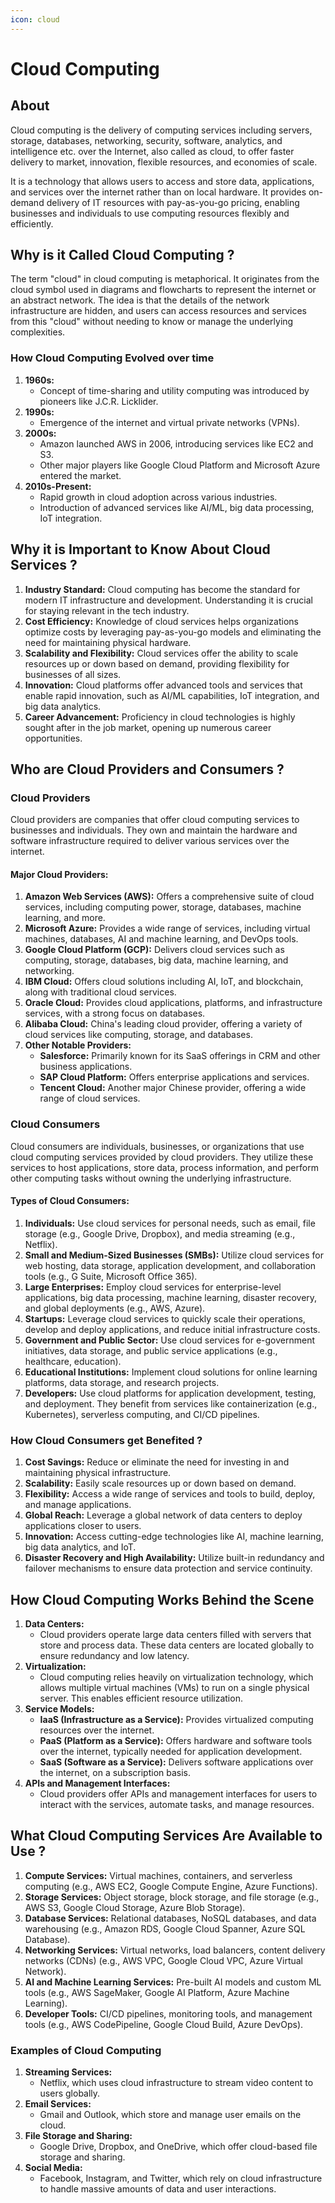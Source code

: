 ```yaml
---
icon: cloud
---
```


# Cloud Computing

## About

Cloud computing is the delivery of computing services including servers, storage, databases, networking, security, software, analytics, and intelligence etc. over the Internet, also called as cloud, to offer faster delivery to market, innovation, flexible resources, and economies of scale.

It is a technology that allows users to access and store data, applications, and services over the internet rather than on local hardware. It provides on-demand delivery of IT resources with pay-as-you-go pricing, enabling businesses and individuals to use computing resources flexibly and efficiently.

## Why is it Called Cloud Computing ?

The term "cloud" in cloud computing is metaphorical. It originates from the cloud symbol used in diagrams and flowcharts to represent the internet or an abstract network. The idea is that the details of the network infrastructure are hidden, and users can access resources and services from this "cloud" without needing to know or manage the underlying complexities.

### How Cloud Computing Evolved over time

1. **1960s:**
   * Concept of time-sharing and utility computing was introduced by pioneers like J.C.R. Licklider.
2. **1990s:**
   * Emergence of the internet and virtual private networks (VPNs).
3. **2000s:**
   * Amazon launched AWS in 2006, introducing services like EC2 and S3.
   * Other major players like Google Cloud Platform and Microsoft Azure entered the market.
4. **2010s-Present:**
   * Rapid growth in cloud adoption across various industries.
   * Introduction of advanced services like AI/ML, big data processing, IoT integration.

## Why it is Important to Know About Cloud Services ?

1. **Industry Standard:** Cloud computing has become the standard for modern IT infrastructure and development. Understanding it is crucial for staying relevant in the tech industry.
2. **Cost Efficiency:** Knowledge of cloud services helps organizations optimize costs by leveraging pay-as-you-go models and eliminating the need for maintaining physical hardware.
3. **Scalability and Flexibility:** Cloud services offer the ability to scale resources up or down based on demand, providing flexibility for businesses of all sizes.
4. **Innovation:** Cloud platforms offer advanced tools and services that enable rapid innovation, such as AI/ML capabilities, IoT integration, and big data analytics.
5. **Career Advancement:** Proficiency in cloud technologies is highly sought after in the job market, opening up numerous career opportunities.

## Who are Cloud Providers and Consumers ?

### Cloud Providers

Cloud providers are companies that offer cloud computing services to businesses and individuals. They own and maintain the hardware and software infrastructure required to deliver various services over the internet.

#### **Major Cloud Providers:**

1. **Amazon Web Services (AWS):** Offers a comprehensive suite of cloud services, including computing power, storage, databases, machine learning, and more.
2. **Microsoft Azure:** Provides a wide range of services, including virtual machines, databases, AI and machine learning, and DevOps tools.
3. **Google Cloud Platform (GCP):** Delivers cloud services such as computing, storage, databases, big data, machine learning, and networking.
4. **IBM Cloud:** Offers cloud solutions including AI, IoT, and blockchain, along with traditional cloud services.
5. **Oracle Cloud:** Provides cloud applications, platforms, and infrastructure services, with a strong focus on databases.
6. **Alibaba Cloud:** China's leading cloud provider, offering a variety of cloud services like computing, storage, and databases.
7. **Other Notable Providers:**
   * **Salesforce:** Primarily known for its SaaS offerings in CRM and other business applications.
   * **SAP Cloud Platform:** Offers enterprise applications and services.
   * **Tencent Cloud:** Another major Chinese provider, offering a wide range of cloud services.

### Cloud Consumers

Cloud consumers are individuals, businesses, or organizations that use cloud computing services provided by cloud providers. They utilize these services to host applications, store data, process information, and perform other computing tasks without owning the underlying infrastructure.

#### **Types of Cloud Consumers:**

1. **Individuals:** Use cloud services for personal needs, such as email, file storage (e.g., Google Drive, Dropbox), and media streaming (e.g., Netflix).
2. **Small and Medium-Sized Businesses (SMBs):** Utilize cloud services for web hosting, data storage, application development, and collaboration tools (e.g., G Suite, Microsoft Office 365).
3. **Large Enterprises:** Employ cloud services for enterprise-level applications, big data processing, machine learning, disaster recovery, and global deployments (e.g., AWS, Azure).
4. **Startups:** Leverage cloud services to quickly scale their operations, develop and deploy applications, and reduce initial infrastructure costs.
5. **Government and Public Sector:** Use cloud services for e-government initiatives, data storage, and public service applications (e.g., healthcare, education).
6. **Educational Institutions:** Implement cloud solutions for online learning platforms, data storage, and research projects.
7. **Developers:** Use cloud platforms for application development, testing, and deployment. They benefit from services like containerization (e.g., Kubernetes), serverless computing, and CI/CD pipelines.

### **How Cloud Consumers get Benefited ?**

1. **Cost Savings:** Reduce or eliminate the need for investing in and maintaining physical infrastructure.
2. **Scalability:** Easily scale resources up or down based on demand.
3. **Flexibility:** Access a wide range of services and tools to build, deploy, and manage applications.
4. **Global Reach:** Leverage a global network of data centers to deploy applications closer to users.
5. **Innovation:** Access cutting-edge technologies like AI, machine learning, big data analytics, and IoT.
6. **Disaster Recovery and High Availability:** Utilize built-in redundancy and failover mechanisms to ensure data protection and service continuity.

## How Cloud Computing Works Behind the Scene

1. **Data Centers:**
   * Cloud providers operate large data centers filled with servers that store and process data. These data centers are located globally to ensure redundancy and low latency.
2. **Virtualization:**
   * Cloud computing relies heavily on virtualization technology, which allows multiple virtual machines (VMs) to run on a single physical server. This enables efficient resource utilization.
3. **Service Models:**
   * **IaaS (Infrastructure as a Service):** Provides virtualized computing resources over the internet.
   * **PaaS (Platform as a Service):** Offers hardware and software tools over the internet, typically needed for application development.
   * **SaaS (Software as a Service):** Delivers software applications over the internet, on a subscription basis.
4. **APIs and Management Interfaces:**
   * Cloud providers offer APIs and management interfaces for users to interact with the services, automate tasks, and manage resources.

## What Cloud Computing Services Are Available to Use ?

1. **Compute Services:** Virtual machines, containers, and serverless computing (e.g., AWS EC2, Google Compute Engine, Azure Functions).
2. **Storage Services:** Object storage, block storage, and file storage (e.g., AWS S3, Google Cloud Storage, Azure Blob Storage).
3. **Database Services:** Relational databases, NoSQL databases, and data warehousing (e.g., Amazon RDS, Google Cloud Spanner, Azure SQL Database).
4. **Networking Services:** Virtual networks, load balancers, content delivery networks (CDNs) (e.g., AWS VPC, Google Cloud VPC, Azure Virtual Network).
5. **AI and Machine Learning Services:** Pre-built AI models and custom ML tools (e.g., AWS SageMaker, Google AI Platform, Azure Machine Learning).
6. **Developer Tools:** CI/CD pipelines, monitoring tools, and management tools (e.g., AWS CodePipeline, Google Cloud Build, Azure DevOps).

### Examples of Cloud Computing

1. **Streaming Services:**
   * Netflix, which uses cloud infrastructure to stream video content to users globally.
2. **Email Services:**
   * Gmail and Outlook, which store and manage user emails on the cloud.
3. **File Storage and Sharing:**
   * Google Drive, Dropbox, and OneDrive, which offer cloud-based file storage and sharing.
4. **Social Media:**
   * Facebook, Instagram, and Twitter, which rely on cloud infrastructure to handle massive amounts of data and user interactions.

